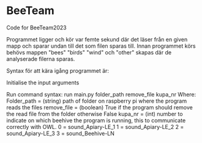# BeeTeam
Code for BeeTeam2023

Programmet ligger och kör var femte sekund där det läser från en given mapp och sparar undan till det som filen sparas till. Innan programmet körs behövs mappen "bees" "birds" "wind" och "other" skapas där de analyserade filerna sparas. 

Syntax för att kära igång programmet är: 

Initialise the input arguments

Run command syntax: 
run main.py folder_path remove_file kupa_nr 
Where: 
Folder_path = (string) path of folder on raspberry pi where the program reads the files 
remove_file = (boolean) True if the program should remove the read file from the folder otherwise False
kupa_nr = (int) number to indicate on which beehive the program is running, this to communicate correctly with OWL. 
0 = sound_Apiary-LE_1
1 = sound_Apiary-LE_2
2 = sound_Apiary-LE_3
3 = sound_Beehive-LN
